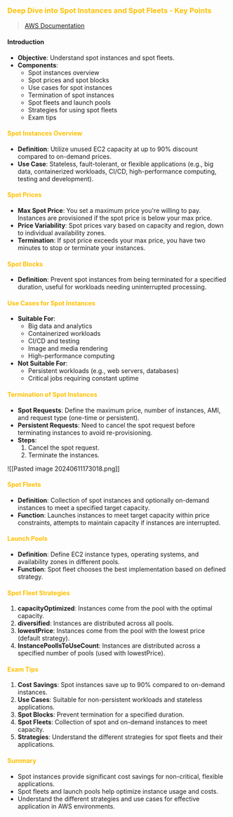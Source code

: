 ### <span style="color:#ffc000">Deep Dive into Spot Instances and Spot Fleets - Key Points</span>

>[AWS Documentation](https://docs.aws.amazon.com/AWSEC2/latest/UserGuide/spot-requests.html)
#### Introduction
- **Objective**: Understand spot instances and spot fleets.
- **Components**:
  - Spot instances overview
  - Spot prices and spot blocks
  - Use cases for spot instances
  - Termination of spot instances
  - Spot fleets and launch pools
  - Strategies for using spot fleets
  - Exam tips

#### <span style="color:#ffc000">Spot Instances Overview</span>
- **Definition**: Utilize unused EC2 capacity at up to 90% discount compared to on-demand prices.
- **Use Case**: Stateless, fault-tolerant, or flexible applications (e.g., big data, containerized workloads, CI/CD, high-performance computing, testing and development).

#### <span style="color:#ffc000">Spot Prices</span>
- **Max Spot Price**: You set a maximum price you're willing to pay. Instances are provisioned if the spot price is below your max price.
- **Price Variability**: Spot prices vary based on capacity and region, down to individual availability zones.
- **Termination**: If spot price exceeds your max price, you have two minutes to stop or terminate your instances.

#### <span style="color:#ffc000">Spot Blocks</span>
- **Definition**: Prevent spot instances from being terminated for a specified duration, useful for workloads needing uninterrupted processing.

#### <span style="color:#ffc000">Use Cases for Spot Instances</span>
- **Suitable For**:
  - Big data and analytics
  - Containerized workloads
  - CI/CD and testing
  - Image and media rendering
  - High-performance computing
- **Not Suitable For**:
  - Persistent workloads (e.g., web servers, databases)
  - Critical jobs requiring constant uptime

#### <span style="color:#ffc000">Termination of Spot Instances</span>
- **Spot Requests**: Define the maximum price, number of instances, AMI, and request type (one-time or persistent).
- **Persistent Requests**: Need to cancel the spot request before terminating instances to avoid re-provisioning.
- **Steps**:
  1. Cancel the spot request.
  2. Terminate the instances.

![[Pasted image 20240611173018.png]]
#### <span style="color:#ffc000">Spot Fleets</span>
- **Definition**: Collection of spot instances and optionally on-demand instances to meet a specified target capacity.
- **Function**: Launches instances to meet target capacity within price constraints, attempts to maintain capacity if instances are interrupted.

#### <span style="color:#ffc000">Launch Pools</span>
- **Definition**: Define EC2 instance types, operating systems, and availability zones in different pools.
- **Function**: Spot fleet chooses the best implementation based on defined strategy.

#### <span style="color:#ffc000">Spot Fleet Strategies</span>
1. **capacityOptimized**: Instances come from the pool with the optimal capacity.
2. **diversified**: Instances are distributed across all pools.
3. **lowestPrice**: Instances come from the pool with the lowest price (default strategy).
4. **InstancePoolIsToUseCount**: Instances are distributed across a specified number of pools (used with lowestPrice).

#### <span style="color:#ffc000">Exam Tips</span>
1. **Cost Savings**: Spot instances save up to 90% compared to on-demand instances.
2. **Use Cases**: Suitable for non-persistent workloads and stateless applications.
3. **Spot Blocks**: Prevent termination for a specified duration.
4. **Spot Fleets**: Collection of spot and on-demand instances to meet capacity.
5. **Strategies**: Understand the different strategies for spot fleets and their applications.

#### <span style="color:#ffc000">Summary</span>
- Spot instances provide significant cost savings for non-critical, flexible applications.
- Spot fleets and launch pools help optimize instance usage and costs.
- Understand the different strategies and use cases for effective application in AWS environments.

